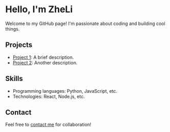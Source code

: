 # Hello, I'm ZheLi

Welcome to my GitHub page! I'm passionate about coding and building cool things.

## Projects
- [Project 1](link-to-project-1): A brief description.
- [Project 2](link-to-project-2): Another description.

## Skills
- Programming languages: Python, JavaScript, etc.
- Technologies: React, Node.js, etc.

## Contact
Feel free to [contact me](mailto:youremail@example.com) for collaboration!
